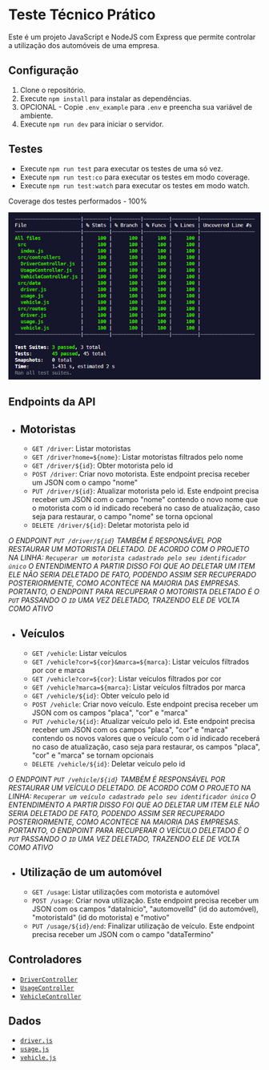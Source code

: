 # Teste Técnico Prático

Este é um projeto JavaScript e NodeJS com Express que permite controlar a utilização dos automóveis de uma empresa.

## Configuração

1. Clone o repositório.
2. Execute `npm install` para instalar as dependências.
3. OPCIONAL - Copie `.env_example` para `.env` e preencha sua variável de ambiente.
4. Execute `npm run dev` para iniciar o servidor.

## Testes

- Execute `npm run test` para executar os testes de uma só vez.
- Execute `npm run test:co` para executar os testes em modo coverage.
- Execute `npm run test:watch` para executar os testes em modo watch.

Coverage dos testes performados - 100%

![Tests Coverage](docs/tests_coverage.png)

## Endpoints da API
  - ## Motoristas

    - `GET /driver`: Listar motoristas
    - `GET /driver?nome=${nome}`: Listar motoristas filtrados pelo nome
    - `GET /driver/${id}`: Obter motorista pelo id
    - `POST /driver`: Criar novo motorista. Este endpoint precisa receber um JSON com o campo "nome"
    - `PUT /driver/${id}`: Atualizar motorista pelo id. Este endpoint precisa receber um JSON com o campo "nome" contendo o novo nome que o motorista com o id indicado receberá no caso de atualização, caso seja para restaurar, o campo "nome" se torna opcional
    - `DELETE /driver/${id}`: Deletar motorista pelo id
  
  *O ENDPOINT `PUT /driver/${id}` TAMBÉM É RESPONSÁVEL POR RESTAURAR UM MOTORISTA DELETADO. DE ACORDO COM O PROJETO NA LINHA: `Recuperar um motorista cadastrado pelo seu identificador único` O ENTENDIMENTO A PARTIR DISSO FOI QUE AO DELETAR UM ITEM ELE NÃO SERIA DELETADO DE FATO, PODENDO ASSIM SER RECUPERADO POSTERIORMENTE, COMO ACONTECE NA MAIORIA DAS EMPRESAS. PORTANTO, O ENDPOINT PARA RECUPERAR O MOTORISTA DELETADO É O `PUT` PASSANDO O `ID` UMA VEZ DELETADO, TRAZENDO ELE DE VOLTA COMO ATIVO*

  - ## Veículos

    - `GET /vehicle`: Listar veículos
    - `GET /vehicle?cor=${cor}&marca=${marca}`: Listar veículos filtrados por cor e marca
    - `GET /vehicle?cor=${cor}`: Listar veículos filtrados por cor
    - `GET /vehicle?marca=${marca}`: Listar veículos filtrados por marca
    - `GET /vehicle/${id}`: Obter veículo pelo id
    - `POST /vehicle`: Criar novo veículo. Este endpoint precisa receber um JSON com os campos "placa", "cor" e "marca"
    - `PUT /vehicle/${id}`: Atualizar veículo pelo id. Este endpoint precisa receber um JSON com os campos "placa", "cor" e "marca" contendo os novos valores que o veículo com o id indicado receberá no caso de atualização, caso seja para restaurar, os campos "placa", "cor" e "marca" se tornam opcionais
    - `DELETE /vehicle/${id}`: Deletar veículo pelo id
  
  *O ENDPOINT `PUT /vehicle/${id}` TAMBÉM É RESPONSÁVEL POR RESTAURAR UM VEÍCULO DELETADO. DE ACORDO COM O PROJETO NA LINHA: `Recuperar um veículo cadastrado pelo seu identificador único` O ENTENDIMENTO A PARTIR DISSO FOI QUE AO DELETAR UM ITEM ELE NÃO SERIA DELETADO DE FATO, PODENDO ASSIM SER RECUPERADO POSTERIORMENTE, COMO ACONTECE NA MAIORIA DAS EMPRESAS. PORTANTO, O ENDPOINT PARA RECUPERAR O VEÍCULO DELETADO É O `PUT` PASSANDO O `ID` UMA VEZ DELETADO, TRAZENDO ELE DE VOLTA COMO ATIVO*

  - ## Utilização de um automóvel

    - `GET /usage`: Listar utilizações com motorista e automóvel
    - `POST /usage`: Criar nova utilização. Este endpoint precisa receber um JSON com os campos "dataInicio", "automovelId" (id do automóvel), "motoristaId" (id do motorista) e "motivo"
    - `PUT /usage/${id}/end`: Finalizar utilização de veículo. Este endpoint precisa receber um JSON com o campo "dataTermino"

## Controladores

- [`DriverController`](src/controllers/DriverController.js)
- [`UsageController`](src/controllers/UsageController.js)
- [`VehicleController`](src/controllers/VehicleController.js)

## Dados

- [`driver.js`](src/data/driver.js)
- [`usage.js`](src/data/usage.js)
- [`vehicle.js`](src/data/vehicle.js)
